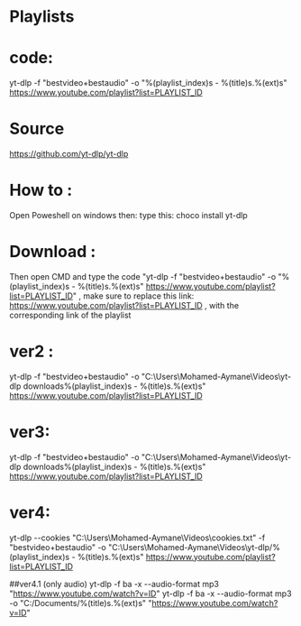 # Playlists
# code:
yt-dlp -f "bestvideo+bestaudio" -o "%(playlist_index)s - %(title)s.%(ext)s" https://www.youtube.com/playlist?list=PLAYLIST_ID
# Source
https://github.com/yt-dlp/yt-dlp
# How to :
Open Poweshell on windows then: type this: choco install yt-dlp
# Download :
Then open CMD and type the code "yt-dlp -f "bestvideo+bestaudio" -o "%(playlist_index)s - %(title)s.%(ext)s" https://www.youtube.com/playlist?list=PLAYLIST_ID" , make sure to replace this link: https://www.youtube.com/playlist?list=PLAYLIST_ID , with the corresponding link of the playlist

# ver2 :
yt-dlp -f "bestvideo+bestaudio" -o "C:\Users\Mohamed-Aymane\Videos\yt-dlp downloads\%(playlist_index)s - %(title)s.%(ext)s" https://www.youtube.com/playlist?list=PLAYLIST_ID

# ver3:
yt-dlp -f "bestvideo+bestaudio" -o "C:\Users\Mohamed-Aymane\Videos\yt-dlp downloads\%(playlist_index)s - %(title)s.%(ext)s" https://www.youtube.com/playlist?list=PLAYLIST_ID

# ver4:
yt-dlp --cookies "C:\Users\Mohamed-Aymane\Videos\cookies.txt" -f "bestvideo+bestaudio" -o "C:\Users\Mohamed-Aymane\Videos\yt-dlp/%(playlist_index)s - %(title)s.%(ext)s" https://www.youtube.com/playlist?list=PLAYLIST_ID

##ver4.1 (only audio)
yt-dlp -f ba -x --audio-format mp3 "https://www.youtube.com/watch?v=ID"
yt-dlp -f ba -x --audio-format mp3 -o "C:/Documents/%(title)s.%(ext)s" "https://www.youtube.com/watch?v=ID"
